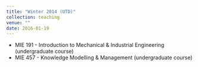 ```yaml
---
title: "Winter 2014 (UTD)"
collection: teaching
venue: ""
date: 2016-01-19
---
```


* MIE 191 - Introduction to Mechanical & Industrial Engineering (undergraduate course)
* MIE 457 - Knowledge Modelling & Management (undergraduate course)